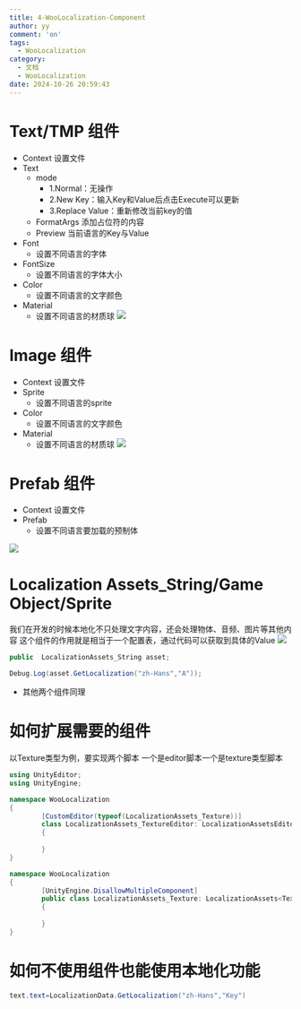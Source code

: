 ```yaml
---
title: 4-WooLocalization-Component
author: yy
comment: 'on'
tags:
  - WooLocalization
category:
  - 文档
  - WooLocalization
date: 2024-10-26 20:59:43
---
```


# Text/TMP 组件
  * Context 设置文件
  * Text  
    * mode  
      * 1.Normal：无操作 
      * 2.New Key：输入Key和Value后点击Execute可以更新 
      * 3.Replace Value：重新修改当前key的值
    * FormatArgs 添加占位符的内容
    * Preview 当前语言的Key与Value
  * Font
    * 设置不同语言的字体
  * FontSize 
    * 设置不同语言的字体大小
  * Color 
    * 设置不同语言的文字颜色
  * Material
    * 设置不同语言的材质球
![](../../../Pic/Doc/WooLocalization/Component-Text.png)



# Image 组件
  * Context 设置文件
  * Sprite
    * 设置不同语言的sprite
  * Color 
    * 设置不同语言的文字颜色
  * Material
    * 设置不同语言的材质球
![](../../../Pic/Doc/WooLocalization/Component-Image.png)
  


# Prefab 组件
  * Context 设置文件
  * Prefab
    * 设置不同语言要加载的预制体
    
![](../../../Pic/Doc/WooLocalization/Component-Prefab.png)
  

# Localization Assets_String/Game Object/Sprite
我们在开发的时候本地化不只处理文字内容，还会处理物体、音频、图片等其他内容
这个组件的作用就是相当于一个配置表，通过代码可以获取到具体的Value
![](../../../Pic/Doc/WooLocalization/Component-Assets.png)
 

``` csharp
public  LocalizationAssets_String asset;

Debug.Log(asset.GetLocalization("zh-Hans","A"));
```
* 其他两个组件同理 

# 如何扩展需要的组件
以Texture类型为例，要实现两个脚本 一个是editor脚本一个是texture类型脚本

``` csharp
using UnityEditor;
using UnityEngine;

namespace WooLocalization
{
        [CustomEditor(typeof(LocalizationAssets_Texture))]
        class LocalizationAssets_TextureEditor: LocalizationAssetsEditor<LocalizationAssets_Texture, Texture>
        {
                
        }
}

namespace WooLocalization
{
        [UnityEngine.DisallowMultipleComponent]
        public class LocalizationAssets_Texture: LocalizationAssets<Texture>
        {
                
        }
}
```


# 如何不使用组件也能使用本地化功能


``` csharp
text.text=LocalizationData.GetLocalization("zh-Hans","Key")
```